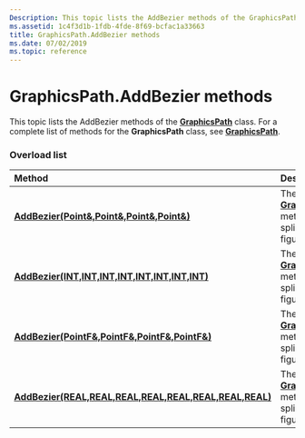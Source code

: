 ```yaml
---
Description: This topic lists the AddBezier methods of the GraphicsPath class. For a complete list of methods for the GraphicsPath class, see GraphicsPath.
ms.assetid: 1c4f3d1b-1fdb-4fde-8f69-bcfac1a33663
title: GraphicsPath.AddBezier methods
ms.date: 07/02/2019
ms.topic: reference
---
```


# GraphicsPath.AddBezier methods

This topic lists the AddBezier methods of the [**GraphicsPath**](/windows/win32/api/gdipluspath/nl-gdipluspath-graphicspath) class. For a complete list of methods for the **GraphicsPath** class, see [**GraphicsPath**](/windows/win32/api/gdipluspath/nl-gdipluspath-graphicspath).

### Overload list



| Method                                                                                                                                                             | Description                                                                                                                                                                                                            |
|:-------------------------------------------------------------------------------------------------------------------------------------------------------------------|:-----------------------------------------------------------------------------------------------------------------------------------------------------------------------------------------------------------------------|
| [**AddBezier(Point&,Point&,Point&,Point&)**](/windows/win32/api/gdipluspath/nf-gdipluspath-graphicspath-addbezier(inconstpoint__inconstpoint__inconstpoint__inconstpoint_))                                   | The [**GraphicsPath::AddBezier**](/windows/win32/api/gdipluspath/nf-gdipluspath-graphicspath-addbezier(inconstpoint__inconstpoint__inconstpoint__inconstpoint_)) method adds a Bézier spline to the current figure of this path.<br/>                       |
| [**AddBezier(INT,INT,INT,INT,INT,INT,INT,INT)**](/windows/win32/api/gdipluspath/nf-gdipluspath-graphicspath-addbezier(inint_inint_inint_inint_inint_inint_inint_inint))               | The [**GraphicsPath::AddBezier**](/windows/win32/api/gdipluspath/nf-gdipluspath-graphicspath-addbezier(inint_inint_inint_inint_inint_inint_inint_inint)) method adds a Bézier spline to the current figure of this path.<br/>       |
| [**AddBezier(PointF&,PointF&,PointF&,PointF&)**](/previous-versions//ms535623(v=vs.85))                           | The [**GraphicsPath::AddBezier**](/previous-versions//ms535623(v=vs.85)) method adds a Bézier spline to the current figure of this path.<br/>                   |
| [**AddBezier(REAL,REAL,REAL,REAL,REAL,REAL,REAL,REAL)**](/windows/win32/api/gdipluspath/nf-gdipluspath-graphicspath-addbezier(inreal_inreal_inreal_inreal_inreal_inreal_inreal_inreal)) | The [**GraphicsPath::AddBezier**](/windows/win32/api/gdipluspath/nf-gdipluspath-graphicspath-addbezier(inreal_inreal_inreal_inreal_inreal_inreal_inreal_inreal)) method adds a Bézier spline to the current figure of this path.<br/> |



 

 